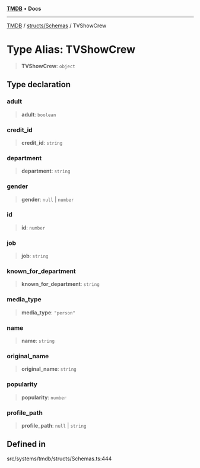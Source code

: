 [**TMDB**](../../../README.md) • **Docs**

***

[TMDB](../../../README.md) / [structs/Schemas](../README.md) / TVShowCrew

# Type Alias: TVShowCrew

> **TVShowCrew**: `object`

## Type declaration

### adult

> **adult**: `boolean`

### credit\_id

> **credit\_id**: `string`

### department

> **department**: `string`

### gender

> **gender**: `null` \| `number`

### id

> **id**: `number`

### job

> **job**: `string`

### known\_for\_department

> **known\_for\_department**: `string`

### media\_type

> **media\_type**: `"person"`

### name

> **name**: `string`

### original\_name

> **original\_name**: `string`

### popularity

> **popularity**: `number`

### profile\_path

> **profile\_path**: `null` \| `string`

## Defined in

src/systems/tmdb/structs/Schemas.ts:444
